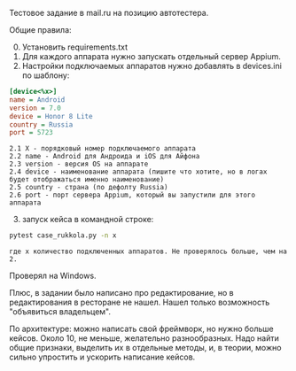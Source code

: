 Тестовое задание в mail.ru на позицию автотестера.

Общие правила:

0. Установить requirements.txt
1. Для каждого аппарата нужно запускать отдельный сервер Appium.
2. Настройки подключаемых аппаратов нужно добавлять в devices.ini по шаблону:

```ini
[device<%x>]
name = Android
version = 7.0
device = Honor 8 Lite
country = Russia
port = 5723
```
```
2.1 X - порядковый номер подключаемого аппарата
2.2 name - Android для Андроида и iOS для Айфона
2.3 version - версия OS на аппарате
2.4 device - наименование аппарата (пишите что хотите, но в логах будет отображаться именно наименование)
2.5 country - страна (по дефолту Russia)
2.6 port - порт сервера Appium, который вы запустили для этого аппарата
```

3. запуск кейса в командной строке:

```bash
pytest case_rukkola.py -n x
```
```
где x количество подключенных аппаратов. Не проверялось больше, чем на 2. 
```

Проверял на Windows.

Плюс, в задании было написано про редактирование, но в редактирования в ресторане не нашел. Нашел только возможность "объявиться владельцем".

По архитектуре: можно написать свой фреймворк, но нужно больше кейсов. Около 10, не меньше, желательно разнообразных.
Надо найти общие признаки, выделить их в отдельные методы, и, в теории, можно сильно упростить и ускорить написание
кейсов.
